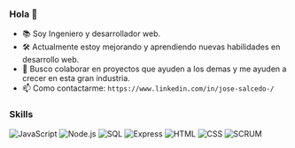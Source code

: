 
### Hola 👋


- 📚 Soy Ingeniero y desarrollador web.
- 🛠 Actualmente estoy mejorando y aprendiendo nuevas habilidades en desarrollo web.
- 🔎 Busco colaborar en proyectos que ayuden a los demas y me ayuden a crecer en esta gran industria.
- 📫 Como contactarme: `https://www.linkedin.com/in/jose-salcedo-/`


### Skills
![JavaScript](https://img.shields.io/badge/-JavaScript-000?&logo=JavaScript)
![Node.js](https://img.shields.io/badge/-Node.js-000?&logo=Node.js)
![SQL](https://img.shields.io/badge/-SQL-000?&logo=MySQL)
![Express](https://img.shields.io/badge/-Express-000?&logo=Express)
![HTML](https://img.shields.io/badge/-HTML-000?&logo=HTML5)
![CSS](https://img.shields.io/badge/-CSS-000?&logo=CSS3)
![SCRUM](https://img.shields.io/badge/-SCRUM-000?&logo=)
